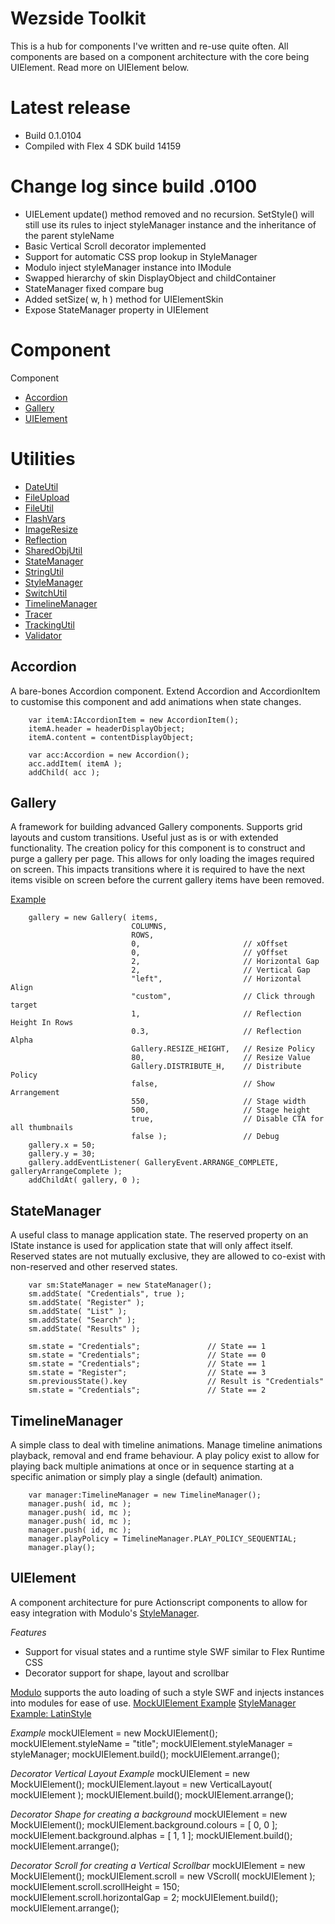 Wezside Toolkit
===============

This is a hub for components I've written and re-use quite often. All components are based on a component architecture with the core being 
UIElement. Read more on UIElement below.

Latest release 
=======

* Build 0.1.0104
* Compiled with Flex 4 SDK build 14159 


Change log since build .0100
=======
* UIELement update() method removed and no recursion. SetStyle() will still use its rules to inject styleManager instance and the 
inheritance of the parent styleName
* Basic Vertical Scroll decorator implemented
* Support for automatic CSS  prop lookup  in StyleManager
* Modulo inject styleManager instance into IModule 
* Swapped hierarchy of skin DisplayObject and childContainer
* StateManager fixed compare bug
* Added setSize( w, h ) method for UIElementSkin 
* Expose StateManager property in UIElement

Component 
=======
Component

* [Accordion](http://github.com/wezside/Toolkit/blob/master/src/com/wezside/sample/accordion/AccordionAdvanced.mxml "Accordion")
* [Gallery](http://github.com/wezside/Toolkit/blob/master/src/com/wezside/sample/gallery/GalleryBasic.as "Gallery")
* [UIElement](http://github.com/wezside/Toolkit/blob/master/src/com/wezside/components/UIElement.as "UIElement")

Utilities
=======

* [DateUtil](http://github.com/wezside/Toolkit/blob/master/src/com/wezside/utilities/date/DateUtil.as "DateUtil") 
* [FileUpload](http://github.com/wezside/Toolkit/blob/master/src/com/wezside/utilities/file/FileUpload.as "FileUpload") 
* [FileUtil](http://github.com/wezside/Toolkit/blob/master/src/com/wezside/utilities/file/FileUtil.as "FileUtil") 
* [FlashVars](http://github.com/wezside/Toolkit/blob/master/src/com/wezside/utilities/flashvars/FlashVars.as "FlashVars") 
* [ImageResize](http://github.com/wezside/Toolkit/blob/master/src/com/wezside/utilities/imaging/ImageResize.as "ImageResize") 
* [Reflection](http://github.com/wezside/Toolkit/blob/master/src/com/wezside/utilities/imaging/Reflection.as "Reflection") 
* [SharedObjUtil](http://github.com/wezside/Toolkit/blob/master/src/com/wezside/utilities/sharedobj/SharedObjUtil.as "SharedObjUtil") 
* [StateManager](http://github.com/wezside/Toolkit/blob/master/src/com/wezside/utilities/manager/stateManager/StateTest.as "StateManager") 
* [StringUtil](http://github.com/wezside/Toolkit/blob/master/src/com/wezside/utilities/string/StringUtil.as "StringUtil") 
* [StyleManager](http://github.com/wezside/Toolkit/blob/master/src/com/wezside/utilities/manager/styleManager/StyleManager.as "StyleManager") 
* [SwitchUtil](http://github.com/wezside/Toolkit/blob/master/src/com/wezside/utilities/switchutil/SwitchUtil.as "SwitchUtil") 
* [TimelineManager](http://github.com/wezside/Toolkit/blob/master/src/com/wezside/utilities/manager/timelineManager/TimelineSample.as "TimelineManager")
* [Tracer](http://github.com/wezside/Toolkit/blob/master/src/com/wezside/utilities/logging/Tracer.as "Tracer")
* [TrackingUtil](http://github.com/wezside/Toolkit/blob/master/src/com/wezside/utilities/tracking/TrackingUtil.as "TrackingUtil")
* [Validator](http://github.com/wezside/Toolkit/blob/master/src/com/wezside/utilities/validator/Validator.as "Validator")



Accordion
---------

A bare-bones Accordion component. Extend Accordion and AccordionItem to customise this component and add animations when 
state changes.

		var itemA:IAccordionItem = new AccordionItem();
		itemA.header = headerDisplayObject;
		itemA.content = contentDisplayObject; 
			
		var acc:Accordion = new Accordion();
		acc.addItem( itemA );
		addChild( acc );
		
Gallery
-------

A framework for building advanced Gallery components. Supports grid layouts and custom transitions. Useful just as is or with extended functionality. 
The creation policy for this component is to construct and purge a gallery per page. This allows for only loading the images required on screen. This impacts
transitions where it is required to have the next items visible on screen before the current gallery items have been removed. 

[Example](http://www.sony.com/football/#/cfcfootballhd/ "Gallery Example")

		gallery = new Gallery( items, 
							   COLUMNS, 
							   ROWS,
							   0, 						// xOffset
							   0, 						// yOffset
							   2, 						// Horizontal Gap
							   2, 						// Vertical Gap
							   "left", 					// Horizontal Align
							   "custom",				// Click through target
							   1,   					// Reflection Height In Rows
							   0.3, 					// Reflection Alpha
							   Gallery.RESIZE_HEIGHT,	// Resize Policy 
							   80, 						// Resize Value
							   Gallery.DISTRIBUTE_H, 	// Distribute Policy
							   false, 					// Show Arrangement
							   550,  					// Stage width
							   500,  					// Stage height
							   true, 					// Disable CTA for all thumbnails
							   false );					// Debug
		gallery.x = 50;
		gallery.y = 30;
		gallery.addEventListener( GalleryEvent.ARRANGE_COMPLETE, galleryArrangeComplete );
		addChildAt( gallery, 0 );

		
StateManager
------------

A useful class to manage application state. The reserved property on an IState instance is used for 
application state that will only affect itself. Reserved states are not mutually exclusive, they are allowed to co-exist 
with non-reserved and other reserved states. 

		var sm:StateManager = new StateManager();
		sm.addState( "Credentials", true );
		sm.addState( "Register" );
		sm.addState( "List" );
		sm.addState( "Search" );
		sm.addState( "Results" );
		
		sm.state = "Credentials";				// State == 1
		sm.state = "Credentials";				// State == 0
		sm.state = "Credentials";				// State == 1
		sm.state = "Register";					// State == 3
		sm.previousState().key					// Result is "Credentials"	
		sm.state = "Credentials";				// State == 2


TimelineManager
---------------

A simple class to deal with timeline animations. Manage timeline animations playback, removal and 
end frame behaviour. A play policy exist to allow for playing back multiple animations at once or 
in sequence starting at a specific animation or simply play a single (default) animation.

		var manager:TimelineManager = new TimelineManager();
		manager.push( id, mc );
		manager.push( id, mc );
		manager.push( id, mc );
		manager.push( id, mc );
		manager.playPolicy = TimelineManager.PLAY_POLICY_SEQUENTIAL; 
		manager.play();
		
UIElement
---------


A component architecture for pure Actionscript components to allow for easy integration with Modulo's [StyleManager](http://github.com/wezside/Toolkit/blob/master/src/com/wezside/utilities/manager/styleManager/StyleManager.as "StyleManager").

*Features*

* Support for visual states and a runtime style SWF similar to Flex Runtime CSS
* Decorator support for shape, layout and scrollbar


[Modulo](http://github.com/wezside/Modulo "Modulo") supports the auto loading of such a style SWF and injects instances into modules for ease of use.
[MockUIElement Example](http://github.com/wezside/Toolkit/blob/master/src/test/com/wezside/components/MockUIElementExample.as  "MockUIElementExample")
[StyleManager Example: LatinStyle](http://github.com/wezside/Toolkit/blob/master/src/test/com/wezside/sample/styles/LatinStyle.as  "LatinStyle")


*Example*
	mockUIElement = new MockUIElement();
	mockUIElement.styleName = "title";
	mockUIElement.styleManager = styleManager;
	mockUIElement.build();
	mockUIElement.arrange();

*Decorator Vertical Layout Example*
	mockUIElement = new MockUIElement();
	mockUIElement.layout = new VerticalLayout( mockUIElement );
	mockUIElement.build();
	mockUIElement.arrange();
	
*Decorator Shape for creating a background*
	mockUIElement = new MockUIElement();
	mockUIElement.background.colours = [ 0, 0 ];
	mockUIElement.background.alphas = [ 1, 1 ];
	mockUIElement.build();
	mockUIElement.arrange();
	
*Decorator Scroll for creating a Vertical Scrollbar*
	mockUIElement = new MockUIElement();
	mockUIElement.scroll = new VScroll( mockUIElement );
	mockUIElement.scroll.scrollHeight = 150; 
	mockUIElement.scroll.horizontalGap = 2;
	mockUIElement.build();
	mockUIElement.arrange();

